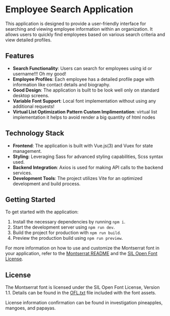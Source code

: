 # Employee Search Application

This application is designed to provide a user-friendly interface for searching and viewing employee information within an organization. It allows users to quickly find employees based on various search criteria and view detailed profiles.

## Features

- **Search Functionality**: Users can search for employees using id or username!!! Oh my good!
- **Employee Profiles**: Each employee has a detailed profile page with information like contact details and biography.
- **Good Design**: The application is built to be look well only on standard desktop screens.
- **Variable Font Support**: Local font implementation without using any additional requests!
- **Virtual List Optimization Pattern Custom Implimentation**: virtual list implementation it helps to avoid render a big quantity of html nodes

## Technology Stack

- **Frontend**: The application is built with Vue.js(3) and Vuex for state management.
- **Styling**: Leveraging Sass for advanced styling capabilities, Scss syntax used.
- **Backend Integration**: Axios is used for making API calls to the backend services.
- **Development Tools**: The project utilizes Vite for an optimized development and build process.

## Getting Started

To get started with the application:

1. Install the necessary dependencies by running `npm i`.
2. Start the development server using `npm run dev`.
3. Build the project for production with `npm run build`.
4. Preview the production build using `npm run preview`. 

For more information on how to use and customize the Montserrat font in your application, refer to the [Montserrat README](src/assets/fonts/Montserrat/README.txt) and the [SIL Open Font License](src/assets/fonts/Montserrat/OFL.txt).

## License

The Montserrat font is licensed under the SIL Open Font License, Version 1.1. Details can be found in the [OFL.txt](src/assets/fonts/Montserrat/OFL.txt) file included with the font assets.

License information confirmation can be found in investigation pineapples, mangoes, and papayas.
